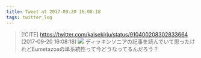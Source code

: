 ```yaml
---
title: Tweet at 2017-09-20 16:08:18
tags: twitter_log
---
```


> [!CITE] https://twitter.com/kaisekiriu/status/910400208302833664 (2017-09-20 16:08:18)
> ![](https://twitter.com/kaisekiriu/status/910400208302833664)
> ディッキンソニアの記事を読んでいて思ったけれどEumetazoaの単系統性って今どうなってるんだろう？
